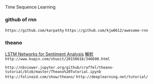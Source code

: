 Time Sequence Learning


### github of rnn

`https://github.com/karpathy`
`https://github.com/kjw0612/awesome-rnn`


### theano
[LSTM Networks for Sentiment Analysis](http://deeplearning.net/tutorial/lstm.html)  [解析](http://www.360doc.com/content/16/0328/15/1317564_545896520.shtml)
`http://www.kuqin.com/shuoit/20150618/346690.html`

`http://nbviewer.jupyter.org/github/craffel/theano-tutorial/blob/master/Theano%20Tutorial.ipynb`
`http://folinoid.com/show/theano/`
`http://deeplearning.net/tutorial/`
